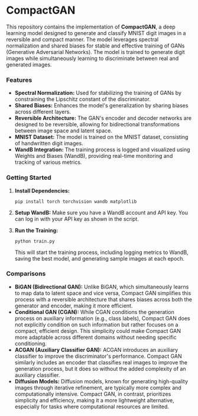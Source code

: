 # CompactGAN

This repository contains the implementation of **CompactGAN**, a deep learning model designed to generate and classify MNIST digit images in a reversible and compact manner. The model leverages spectral normalization and shared biases for stable and effective training of GANs (Generative Adversarial Networks). The model is trained to generate digit images while simultaneously learning to discriminate between real and generated images.

### Features
- **Spectral Normalization:** Used for stabilizing the training of GANs by constraining the Lipschitz constant of the discriminator.
- **Shared Biases:** Enhances the model's generalization by sharing biases across different layers.
- **Reversible Architecture:** The GAN's encoder and decoder networks are designed to be reversible, allowing for bidirectional transformations between image space and latent space.
- **MNIST Dataset:** The model is trained on the MNIST dataset, consisting of handwritten digit images.
- **WandB Integration:** The training process is logged and visualized using Weights and Biases (WandB), providing real-time monitoring and tracking of various metrics.

### Getting Started

1. **Install Dependencies:**
   ```
   pip install torch torchvision wandb matplotlib
   ```

2. **Setup WandB:**
   Make sure you have a WandB account and API key. You can log in with your API key as shown in the script.

3. **Run the Training:**
   ```
   python train.py
   ```

   This will start the training process, including logging metrics to WandB, saving the best model, and generating sample images at each epoch.


### Comparisons

  - **BiGAN (Bidirectional GAN):** Unlike BiGAN, which simultaneously learns to map data to latent space and vice versa, Compact GAN simplifies this process with a reversible architecture that shares biases across both the generator and encoder, making it more efficient.
  - **Conditional GAN (CGAN):** While CGAN conditions the generation process on auxiliary information (e.g., class labels), Compact GAN does not explicitly condition on such information but rather focuses on a compact, efficient design. This simplicity could make Compact GAN more adaptable across different domains without needing specific conditioning.
  - **ACGAN (Auxiliary Classifier GAN):** ACGAN introduces an auxiliary classifier to improve the discriminator's performance. Compact GAN similarly includes an encoder that classifies real images to improve the generation process, but it does so without the added complexity of an auxiliary classifier.
  - **Diffusion Models:** Diffusion models, known for generating high-quality images through iterative refinement, are typically more complex and computationally intensive. Compact GAN, in contrast, prioritizes simplicity and efficiency, making it a more lightweight alternative, especially for tasks where computational resources are limited.

